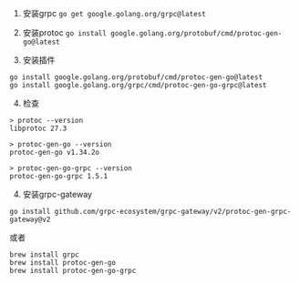 


1. 安装grpc
`
go get google.golang.org/grpc@latest
`

2. 安装protoc
`
go install google.golang.org/protobuf/cmd/protoc-gen-go@latest
`

3. 安装插件
```
go install google.golang.org/protobuf/cmd/protoc-gen-go@latest
go install google.golang.org/grpc/cmd/protoc-gen-go-grpc@latest
```




4. 检查

```
> protoc --version
libprotoc 27.3
```

```
> protoc-gen-go --version
protoc-gen-go v1.34.2o
```

```
> protoc-gen-go-grpc --version
protoc-gen-go-grpc 1.5.1
```


4. 安装grpc-gateway

```
go install github.com/grpc-ecosystem/grpc-gateway/v2/protoc-gen-grpc-gateway@v2
```



或者

```
brew install grpc 
brew install protoc-gen-go
brew install protoc-gen-go-grpc
```

